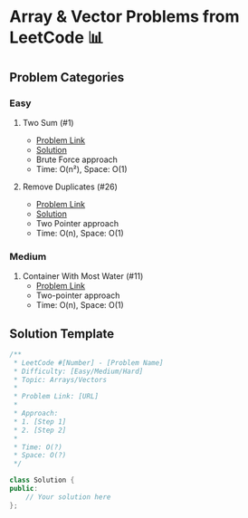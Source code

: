 # Array & Vector Problems from LeetCode 📊

## Problem Categories

### Easy
1. Two Sum (#1)
   - [Problem Link](https://leetcode.com/problems/two-sum)
   - [Solution](/leetcode/by-topic/arrays/two-sum/)
   - Brute Force approach
   - Time: O(n²), Space: O(1)

2. Remove Duplicates (#26)
   - [Problem Link](https://leetcode.com/problems/remove-duplicates-from-sorted-array)
   - [Solution](/leetcode/by-topic/arrays/remove-duplicates/)
   - Two Pointer approach
   - Time: O(n), Space: O(1)

### Medium
1. Container With Most Water (#11)
   - [Problem Link](https://leetcode.com/problems/container-with-most-water)
   - Two-pointer approach
   - Time: O(n), Space: O(1)

## Solution Template
```cpp
/**
 * LeetCode #[Number] - [Problem Name]
 * Difficulty: [Easy/Medium/Hard]
 * Topic: Arrays/Vectors
 * 
 * Problem Link: [URL]
 * 
 * Approach:
 * 1. [Step 1]
 * 2. [Step 2]
 * 
 * Time: O(?)
 * Space: O(?)
 */

class Solution {
public:
    // Your solution here
};
```
